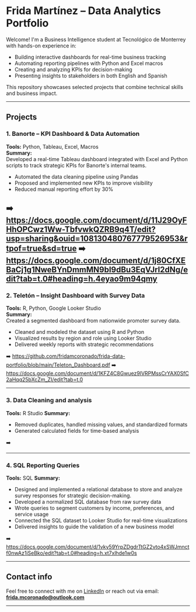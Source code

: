 #  Frida Martínez – Data Analytics Portfolio

Welcome! I'm a Business Intelligence student at Tecnológico de Monterrey with hands-on experience in:

- Building interactive dashboards for real-time business tracking
- Automating reporting pipelines with Python and Excel macros
- Creating and analyzing KPIs for decision-making
- Presenting insights to stakeholders in both English and Spanish

This repository showcases selected projects that combine technical skills and business impact.

---

##  Projects

### 1. Banorte – KPI Dashboard & Data Automation  
**Tools:** Python, Tableau, Excel, Macros  
**Summary:**  
Developed a real-time Tableau dashboard integrated with Excel and Python scripts to track strategic KPIs for Banorte's internal teams.  
- Automated the data cleaning pipeline using Pandas  
- Proposed and implemented new KPIs to improve visibility  
- Reduced manual reporting effort by 30%  

➡️ https://docs.google.com/document/d/11J29OyFHhOPCwz1Ww-TbfvwkQZRB9q4T/edit?usp=sharing&ouid=108130480767779526953&rtpof=true&sd=true
➡️ https://docs.google.com/document/d/1j80CfXEBaCj1g1NweBYnDmmMN9bI9dBu3EqVJrl2dNg/edit?tab=t.0#heading=h.4eyao9m94qmy
---

### 2. Teletón – Insight Dashboard with Survey Data  
**Tools:** R, Python, Google Looker Studio  
**Summary:**  
Created a segmented dashboard from nationwide promoter survey data.  
- Cleaned and modeled the dataset using R and Python  
- Visualized results by region and role using Looker Studio  
- Delivered weekly reports with strategic recommendations  

➡️ https://github.com/fridamcoronado/frida-data-portfolio/blob/main/Teleton_Dashboard.pdf
➡️ https://docs.google.com/document/d/1KFZ4C8Gwuez9lVRPMssCrYAX0SfC2aHqq25bXcZm_ZI/edit?tab=t.0


---

### 3. Data Cleaning and analysis
**Tools:** R Studio 
**Summary:**  
- Removed duplicates, handled missing values, and standardized formats  
- Generated calculated fields for time-based analysis 


➡️ 

---
### 4. SQL Reporting Queries  
**Tools:** SQL
**Summary:**  
- Designed and implemented a relational database to store and analyze survey responses for strategic decision-making.
- Developed a normalized SQL database from raw survey data
- Wrote queries to segment customers by income, preferences, and service usage
- Connected the SQL dataset to Looker Studio for real-time visualizations
- Delivered insights to guide the validation of a new business model

➡️ https://docs.google.com/document/d/1vky59YrpZDgdrTtGZ2vto4xSWJmnctf0nwAz1iSeBko/edit?tab=t.0#heading=h.xt7xlhde1w0s

---

## Contact info 
Feel free to connect with me on [LinkedIn](https://www.linkedin.com/in/frida-sofia-martinez-coronado-1a07a3376) or reach out via email: **frida.mcoronado@outlook.com**

---


